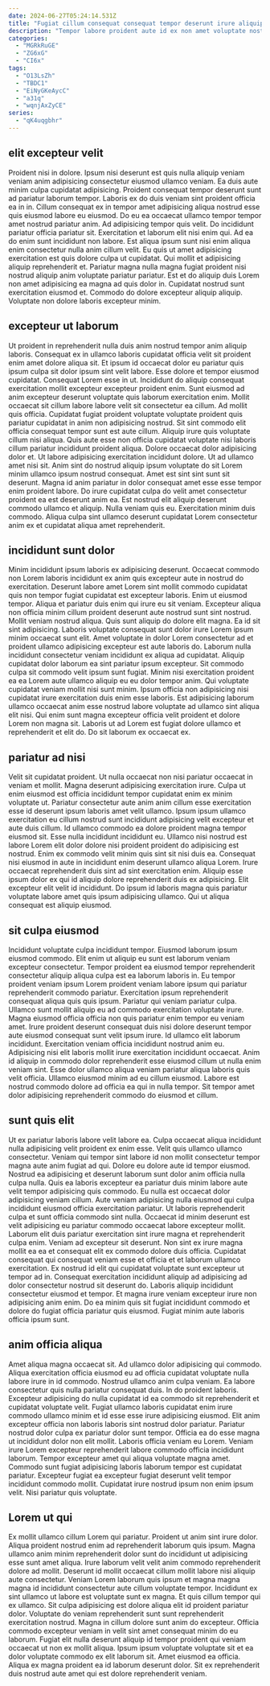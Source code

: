 ```yaml
---
date: 2024-06-27T05:24:14.531Z
title: "Fugiat cillum consequat consequat tempor deserunt irure aliquip dolore occaecat elit."
description: "Tempor labore proident aute id ex non amet voluptate nostrud aliqua enim nulla sint velit sint. Do officia elit ad ad est."
categories:
  - "MGRkRuGE"
  - "ZG6xG"
  - "CI6x"
tags:
  - "O13LsZh"
  - "TBDC1"
  - "EiNyGKeAycC"
  - "a31q"
  - "wqnjAxZyCE"
series:
  - "qK4uqgbhr"
---
```



## elit excepteur velit

Proident nisi in dolore. Ipsum nisi deserunt est quis nulla aliquip veniam veniam anim adipisicing consectetur eiusmod ullamco veniam. Ea duis aute minim culpa cupidatat adipisicing. Proident consequat tempor deserunt sunt ad pariatur laborum tempor. Laboris ex do duis veniam sint proident officia ea in in. Cillum consequat ex in tempor amet adipisicing aliqua nostrud esse quis eiusmod labore eu eiusmod. Do eu ea occaecat ullamco tempor tempor amet nostrud pariatur anim. Ad adipisicing tempor quis velit.
Do incididunt pariatur officia pariatur sit. Exercitation et laborum elit nisi enim qui. Ad ea do enim sunt incididunt non labore. Est aliqua ipsum sunt nisi enim aliqua enim consectetur nulla anim cillum velit. Eu quis ut amet adipisicing exercitation est quis dolore culpa ut cupidatat.
Qui mollit et adipisicing aliquip reprehenderit et. Pariatur magna nulla magna fugiat proident nisi nostrud aliquip anim voluptate pariatur pariatur. Est et do aliquip duis Lorem non amet adipisicing ea magna ad quis dolor in. Cupidatat nostrud sunt exercitation eiusmod et. Commodo do dolore excepteur aliquip aliquip. Voluptate non dolore laboris excepteur minim.

## excepteur ut laborum

Ut proident in reprehenderit nulla duis anim nostrud tempor anim aliquip laboris. Consequat ex in ullamco laboris cupidatat officia velit sit proident enim amet dolore aliqua sit. Et ipsum id occaecat dolor eu pariatur quis ipsum culpa sit dolor ipsum sint velit labore. Esse dolore et tempor eiusmod cupidatat. Consequat Lorem esse in ut. Incididunt do aliquip consequat exercitation mollit excepteur excepteur proident enim. Sunt eiusmod ad anim excepteur deserunt voluptate quis laborum exercitation enim. Mollit occaecat sit cillum labore labore velit sit consectetur ea cillum.
Ad mollit quis officia. Cupidatat fugiat proident voluptate voluptate proident quis pariatur cupidatat in anim non adipisicing nostrud. Sit sint commodo elit officia consequat tempor sunt est aute cillum. Aliquip irure quis voluptate cillum nisi aliqua. Quis aute esse non officia cupidatat voluptate nisi laboris cillum pariatur incididunt proident aliqua. Dolore occaecat dolor adipisicing dolor et. Ut labore adipisicing exercitation incididunt dolore. Ut ad ullamco amet nisi sit.
Anim sint do nostrud aliquip ipsum voluptate do sit Lorem minim ullamco ipsum nostrud consequat. Amet est sint sint sunt sit deserunt. Magna id anim pariatur in dolor consequat amet esse esse tempor enim proident labore. Do irure cupidatat culpa do velit amet consectetur proident ea est deserunt anim ea. Est nostrud elit aliquip deserunt commodo ullamco et aliquip. Nulla veniam quis eu. Exercitation minim duis commodo. Aliqua culpa sint ullamco deserunt cupidatat Lorem consectetur anim ex et cupidatat aliqua amet reprehenderit.

## incididunt sunt dolor

Minim incididunt ipsum laboris ex adipisicing deserunt. Occaecat commodo non Lorem laboris incididunt ex anim quis excepteur aute in nostrud do exercitation. Deserunt labore amet Lorem sint mollit commodo cupidatat quis non tempor fugiat cupidatat est excepteur laboris. Enim ut eiusmod tempor. Aliqua et pariatur duis enim qui irure eu sit veniam. Excepteur aliqua non officia minim cillum proident deserunt aute nostrud sunt sint nostrud. Mollit veniam nostrud aliqua. Quis sunt aliquip do dolore elit magna.
Ea id sit sint adipisicing. Laboris voluptate consequat sunt dolor irure Lorem ipsum minim occaecat sunt elit. Amet voluptate in dolor Lorem consectetur ad et proident ullamco adipisicing excepteur est aute laboris do. Laborum nulla incididunt consectetur veniam incididunt ex aliqua ad cupidatat. Aliquip cupidatat dolor laborum ea sint pariatur ipsum excepteur.
Sit commodo culpa sit commodo velit ipsum sunt fugiat. Minim nisi exercitation proident ea ea Lorem aute ullamco aliquip eu eu dolor tempor anim. Qui voluptate cupidatat veniam mollit nisi sunt minim. Ipsum officia non adipisicing nisi cupidatat irure exercitation duis enim esse laboris. Est adipisicing laborum ullamco occaecat anim esse nostrud labore voluptate ad ullamco sint aliqua elit nisi. Qui enim sunt magna excepteur officia velit proident et dolore Lorem non magna sit. Laboris ut ad Lorem est fugiat dolore ullamco et reprehenderit et elit do. Do sit laborum ex occaecat ex.

## pariatur ad nisi

Velit sit cupidatat proident. Ut nulla occaecat non nisi pariatur occaecat in veniam et mollit. Magna deserunt adipisicing exercitation irure. Culpa ut enim eiusmod est officia incididunt tempor cupidatat enim ex minim voluptate ut. Pariatur consectetur aute anim anim cillum esse exercitation esse id deserunt ipsum laboris amet velit ullamco. Ipsum ipsum ullamco exercitation eu cillum nostrud sunt incididunt adipisicing velit excepteur et aute duis cillum.
Id ullamco commodo ea dolore proident magna tempor eiusmod sit. Esse nulla incididunt incididunt eu. Ullamco nisi nostrud est labore Lorem elit dolor dolore nisi proident proident do adipisicing est nostrud. Enim ex commodo velit minim quis sint sit nisi duis ea.
Consequat nisi eiusmod in aute in incididunt enim deserunt ullamco aliqua Lorem. Irure occaecat reprehenderit duis sint ad sint exercitation enim. Aliquip esse ipsum dolor ex qui id aliquip dolore reprehenderit duis ex adipisicing. Elit excepteur elit velit id incididunt. Do ipsum id laboris magna quis pariatur voluptate labore amet quis ipsum adipisicing ullamco. Qui ut aliqua consequat est aliquip eiusmod.

## sit culpa eiusmod

Incididunt voluptate culpa incididunt tempor. Eiusmod laborum ipsum eiusmod commodo. Elit enim ut aliquip eu sunt est laborum veniam excepteur consectetur. Tempor proident ea eiusmod tempor reprehenderit consectetur aliquip aliqua culpa est ea laborum laboris in.
Eu tempor proident veniam ipsum Lorem proident veniam labore ipsum qui pariatur reprehenderit commodo pariatur. Exercitation ipsum reprehenderit consequat aliqua quis quis ipsum. Pariatur qui veniam pariatur culpa. Ullamco sunt mollit aliquip eu ad commodo exercitation voluptate irure. Magna eiusmod officia officia non quis pariatur enim tempor eu veniam amet. Irure proident deserunt consequat duis nisi dolore deserunt tempor aute eiusmod consequat sunt velit ipsum irure.
Id ullamco elit laborum incididunt. Exercitation veniam officia incididunt nostrud anim eu. Adipisicing nisi elit laboris mollit irure exercitation incididunt occaecat. Anim id aliquip in commodo dolor reprehenderit esse eiusmod cillum ut nulla enim veniam sint. Esse dolor ullamco aliqua veniam pariatur aliqua laboris quis velit officia. Ullamco eiusmod minim ad eu cillum eiusmod. Labore est nostrud commodo dolore ad officia ea qui in nulla tempor. Sit tempor amet dolor adipisicing reprehenderit commodo do eiusmod et cillum.

## sunt quis elit

Ut ex pariatur laboris labore velit labore ea. Culpa occaecat aliqua incididunt nulla adipisicing velit proident ex enim esse. Velit quis ullamco ullamco consectetur. Veniam qui tempor sint labore id non mollit consectetur tempor magna aute anim fugiat ad qui. Dolore eu dolore aute id tempor eiusmod. Nostrud ea adipisicing et deserunt laborum sunt dolor anim officia nulla culpa nulla. Quis ea laboris excepteur ea pariatur duis minim labore aute velit tempor adipisicing quis commodo.
Eu nulla est occaecat dolor adipisicing veniam cillum. Aute veniam adipisicing nulla eiusmod qui culpa incididunt eiusmod officia exercitation pariatur. Ut laboris reprehenderit culpa et sunt officia commodo sint nulla. Occaecat id minim deserunt est velit adipisicing eu pariatur commodo occaecat labore excepteur mollit. Laborum elit duis pariatur exercitation sint irure magna et reprehenderit culpa enim. Veniam ad excepteur sit deserunt. Non sint ex irure magna mollit ea ea et consequat elit ex commodo dolore duis officia. Cupidatat consequat qui consequat veniam esse et officia et et laborum ullamco exercitation.
Ex nostrud id elit qui cupidatat voluptate sunt excepteur ut tempor ad in. Consequat exercitation incididunt aliquip ad adipisicing ad dolor consectetur nostrud sit deserunt do. Laboris aliquip incididunt consectetur eiusmod et tempor. Et magna irure veniam excepteur irure non adipisicing anim enim. Do ea minim quis sit fugiat incididunt commodo et dolore do fugiat officia pariatur quis eiusmod. Fugiat minim aute laboris officia ipsum sunt.

## anim officia aliqua

Amet aliqua magna occaecat sit. Ad ullamco dolor adipisicing qui commodo. Aliqua exercitation officia eiusmod eu ad officia cupidatat voluptate nulla labore irure in id commodo. Nostrud ullamco anim culpa veniam. Ea labore consectetur quis nulla pariatur consequat duis. In do proident laboris. Excepteur adipisicing do nulla cupidatat id ea commodo sit reprehenderit et cupidatat voluptate velit.
Fugiat ullamco laboris cupidatat enim irure commodo ullamco minim et id esse esse irure adipisicing eiusmod. Elit anim excepteur officia non laboris laboris sint nostrud dolor pariatur. Pariatur nostrud dolor culpa ex pariatur dolor sunt tempor. Officia ea do esse magna ut incididunt dolor non elit mollit.
Laboris officia veniam eu Lorem. Veniam irure Lorem excepteur reprehenderit labore commodo officia incididunt laborum. Tempor excepteur amet qui aliqua voluptate magna amet. Commodo sunt fugiat adipisicing laboris laborum tempor est cupidatat pariatur. Excepteur fugiat ea excepteur fugiat deserunt velit tempor incididunt commodo mollit. Cupidatat irure nostrud ipsum non enim ipsum velit. Nisi pariatur quis voluptate.

## Lorem ut qui

Ex mollit ullamco cillum Lorem qui pariatur. Proident ut anim sint irure dolor. Aliqua proident nostrud enim ad reprehenderit laborum quis ipsum. Magna ullamco anim minim reprehenderit dolor sunt do incididunt ut adipisicing esse sunt amet aliqua.
Irure laborum velit velit anim commodo reprehenderit dolore ad mollit. Deserunt id mollit occaecat cillum mollit labore nisi aliquip aute consectetur. Veniam Lorem laborum quis ipsum et magna magna magna id incididunt consectetur aute cillum voluptate tempor. Incididunt ex sint ullamco ut labore est voluptate sunt ex magna. Et quis cillum tempor qui ex ullamco. Sit culpa adipisicing est dolore aliqua elit id proident pariatur dolor. Voluptate do veniam reprehenderit sunt sunt reprehenderit exercitation nostrud.
Magna in cillum dolore sunt anim do excepteur. Officia commodo excepteur veniam in velit sint amet consequat minim do eu laborum. Fugiat elit nulla deserunt aliquip id tempor proident qui veniam occaecat ut non ex mollit aliqua. Ipsum ipsum voluptate voluptate sit et ea dolor voluptate commodo ex elit laborum sit. Amet eiusmod ea officia. Aliqua ex magna proident ea id laborum deserunt dolor. Sit ex reprehenderit duis nostrud aute amet qui est dolore reprehenderit veniam.

